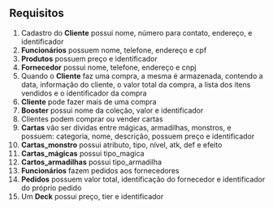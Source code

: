 ## Requisitos
1. Cadastro do **Cliente** possui nome, número para contato, endereço, e identificador
2. **Funcionários** possuem nome, telefone, endereço e cpf
3. **Produtos** possuem preço e identificador
4. **Fornecedor** possui nome, telefone, endereço e cnpj
5. Quando o **Cliente** faz uma compra, a mesma é armazenada, contendo a data, informação do cliente, o valor total da compra, a lista dos itens vendidos e o identificador da compra
6. **Cliente** pode fazer mais de uma compra
7. **Booster** possui nome da coleção, valor e identificador
8. Clientes podem comprar ou vender cartas
9. **Cartas** vão ser dividas entre mágicas, armadilhas, monstros, e possuem: categoria, nome, descrição, possuem preço e identificador
10. **Cartas_monstro** possui atributo, tipo, nível, atk, def e efeito
11. **Cartas_mágicas** possui  tipo_magica
12. **Cartos_armadilhas**  possui tipo_armadilha
13. **Funcionários** fazem pedidos aos fornecedores
14. **Pedidos** possuem valor total, identificação do fornecedor e identificador do próprio pedido
15. Um **Deck** possui preço, tier e identificador
